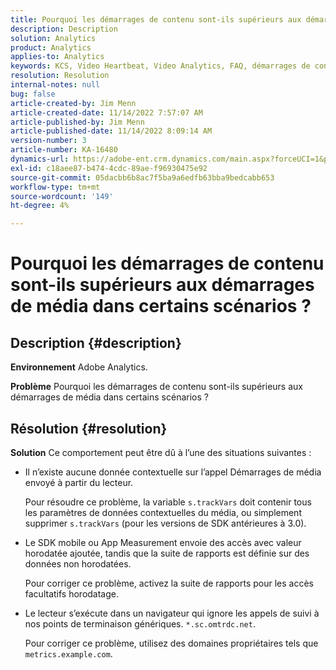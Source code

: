 ```yaml
---
title: Pourquoi les démarrages de contenu sont-ils supérieurs aux démarrages de média dans certains scénarios ?
description: Description
solution: Analytics
product: Analytics
applies-to: Analytics
keywords: KCS, Video Heartbeat, Video Analytics, FAQ, démarrages de contenu, version ultérieure, démarrages de média, Adobe Analytics
resolution: Resolution
internal-notes: null
bug: false
article-created-by: Jim Menn
article-created-date: 11/14/2022 7:57:07 AM
article-published-by: Jim Menn
article-published-date: 11/14/2022 8:09:14 AM
version-number: 3
article-number: KA-16480
dynamics-url: https://adobe-ent.crm.dynamics.com/main.aspx?forceUCI=1&pagetype=entityrecord&etn=knowledgearticle&id=f2f8c0e9-f163-ed11-9561-6045bd006b4b
exl-id: c18aee87-b474-4cdc-89ae-f96930475e92
source-git-commit: 05dacbb6b8ac7f5ba9a6edfb63bba9bedcabb653
workflow-type: tm+mt
source-wordcount: '149'
ht-degree: 4%

---
```


# Pourquoi les démarrages de contenu sont-ils supérieurs aux démarrages de média dans certains scénarios ?

## Description {#description}


<b>Environnement</b>
Adobe Analytics.

<b>Problème</b>
Pourquoi les démarrages de contenu sont-ils supérieurs aux démarrages de média dans certains scénarios ?


## Résolution {#resolution}


<b>Solution</b>
Ce comportement peut être dû à l’une des situations suivantes :

- Il n’existe aucune donnée contextuelle sur l’appel Démarrages de média envoyé à partir du lecteur.

  Pour résoudre ce problème, la variable `s.trackVars` doit contenir tous les paramètres de données contextuelles du média, ou simplement supprimer `s.trackVars` (pour les versions de SDK antérieures à 3.0).
- Le SDK mobile ou App Measurement envoie des accès avec valeur horodatée ajoutée, tandis que la suite de rapports est définie sur des données non horodatées.

  Pour corriger ce problème, activez la suite de rapports pour les accès facultatifs horodatage.
- Le lecteur s’exécute dans un navigateur qui ignore les appels de suivi à nos points de terminaison génériques. `*.sc.omtrdc.net`.

  Pour corriger ce problème, utilisez des domaines propriétaires tels que `metrics.example.com`.
